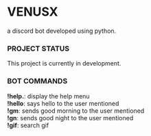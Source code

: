 # VENUSX #
 a discord bot developed using python.
 
### PROJECT STATUS ###
This project is currently in development.

### BOT COMMANDS ###
**!help.**: 
display the help menu
<br />
**!hello**:
says hello to the user mentioned
<br />
**!gm**:
sends good morning to the user mentioned
<br />
**!gn**:
sends good night to the user mentioned
<br />
**!gif**:
search gif
